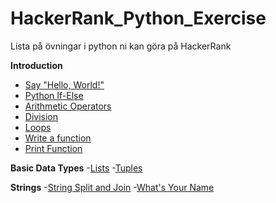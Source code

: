 # HackerRank_Python_Exercise
Lista på övningar i python ni kan göra på HackerRank

**Introduction**
- [Say "Hello, World!"](https://www.hackerrank.com/challenges/py-hello-world/problem?isFullScreen=true)
- [Python If-Else](https://www.hackerrank.com/challenges/py-if-else/problem?isFullScreen=true)
- [Arithmetic Operators](https://www.hackerrank.com/challenges/python-arithmetic-operators/problem?isFullScreen=true)
- [Division](https://www.hackerrank.com/challenges/python-division/problem?isFullScreen=true)
- [Loops](https://www.hackerrank.com/challenges/python-division/problem?isFullScreen=true)
- [Write a function](https://www.hackerrank.com/challenges/python-division/problem?isFullScreen=true)
- [Print Function](htts://www.hackerrank.com/challenges/python-print/problem?isFullScreen=true)

**Basic Data Types**
-[Lists](https://www.hackerrank.com/challenges/python-lists/problem?isFullScreen=true)
-[Tuples](https://www.hackerrank.com/challenges/python-tuples/problem?isFullScreen=true)

**Strings**
-[String Split and Join](https://www.hackerrank.com/challenges/python-string-split-and-join/problem?isFullScreen=true)
-[What's Your Name](https://www.hackerrank.com/challenges/whats-your-name/problem?isFullScreen=true)
